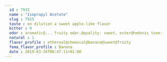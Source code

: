 ```yaml
---
  id : 7915
  name : "Isopropyl Acetate"
  slug : 7915
  taste : on dilution a sweet apple-like flavor
  bitter : 0
  odor : aromatic@... fruity odor.@quality: sweet, ester@hedonic tone: pleasant to unpleasant@pleasant-odored
  natural : 1
  flavor_profile : ethereal@chemical@banana@sweet@fruity
  fema_flavor_profile : Banana
  date : 2019-03-26T08:47:11+01:00
---
```



